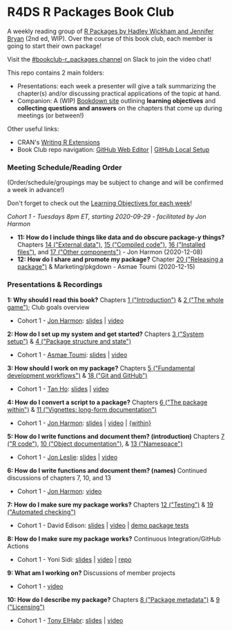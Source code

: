# R4DS R Packages Book Club

A weekly reading group of [R Packages by Hadley Wickham and Jennifer Bryan](https://r-pkgs.org/index.html) (2nd ed, WIP). Over the course of this book club, each member is going to start their own package!

Visit the [#bookclub-r_packages channel](http://r4ds.io/join) on Slack to join the video chat! 

This repo contains 2 main folders:

- Presentations: each week a presenter will give a talk summarizing the chapter(s) and/or discussing practical applications of the topic at hand. 
- Companion: A (WIP) [Bookdown site](https://r4ds.github.io/bookclub-rpkgs/Companion/introduction.html) outlining **learning objectives** and **collecting questions and answers** on the chapters that come up during meetings (or between!)

Other useful links:

- CRAN's [Writing R Extensions](https://cran.r-project.org/doc/manuals/r-release/R-exts.html)
- Book Club repo navigation: [GitHub Web Editor](https://youtu.be/d41oc2OMAuI) | [GitHub Local Setup](https://www.youtube.com/watch?v=hNUNPkoledI)

### Meeting Schedule/Reading Order

(Order/schedule/groupings may be subject to change and will be confirmed a week in advance!)

Don't forget to check out the [Learning Objectives for each week](https://r4ds.github.io/bookclub-rpkgs/Companion/introduction.html)!

*Cohort 1 - Tuesdays 8pm ET, starting 2020-09-29 - facilitated by Jon Harmon*

- **11: How do I include things like data and do obscure package-y things?** Chapters [14 ("External data")](https://r4ds.github.io/bookclub-rpkgs/Companion/external-data.html), [15 ("Compiled code")](https://r4ds.github.io/bookclub-rpkgs/Companion/compiled-code.html), [16 ("Installed files")](https://r4ds.github.io/bookclub-rpkgs/Companion/installed-files.html), and [17 ("Other components")](https://r4ds.github.io/bookclub-rpkgs/Companion/other-components.html) - Jon Harmon (2020-12-08)
- **12: How do I share and promote my package?** Chapter [20 ("Releasing a package")](https://r4ds.github.io/bookclub-rpkgs/Companion/releasing-a0package.html) & Marketing/pkgdown - Asmae Toumi (2020-12-15)

### Presentations & Recordings

**1: Why should I read this book?** Chapters [1 ("Introduction")](https://r4ds.github.io/bookclub-rpkgs/Companion/introduction.html) & [2 ("The whole game")](https://r4ds.github.io/bookclub-rpkgs/Companion/the-whole-game.html); Club goals overview

- Cohort 1 - [Jon Harmon](https://twitter.com/jonthegeek): [slides](https://r4ds.github.io/bookclub-rpkgs/Presentations/Week01/Cohort01/chapters1-2.html#1) | [video](https://youtu.be/FR6NsbkYhcw)

**2: How do I set up my system and get started?** Chapters [3 ("System setup")](https://r4ds.github.io/bookclub-rpkgs/Companion/system-setup.html) & [4 ("Package structure and state")](https://r4ds.github.io/bookclub-rpkgs/Companion/package-structure-and-state.html)

- Cohort 1 - [Asmae Toumi](https://twitter.com/asmae_toumi): [slides](https://r4ds.github.io/bookclub-rpkgs/Presentations/Week02/Cohort01/chap3-4.html#1) | [video](https://youtu.be/3r-EPc9XqxE)

**3: How should I work on my package?** Chapters [5 ("Fundamental development workflows")](https://r4ds.github.io/bookclub-rpkgs/Companion/fundamental-development-workflows.html) & [18 ("Git and GitHub")](https://r4ds.github.io/bookclub-rpkgs/Companion/git-and-github.html)

- Cohort 1 - [Tan Ho](https://https://twitter.com/_TanHo): [slides](https://r4ds.github.io/bookclub-rpkgs/Presentations/Week03/Cohort01/Development-Workflows-and-Git.html#1) | [video](https://youtu.be/DcV2km3Qx-g)

**4: How do I convert a script to a package?** Chapters [6 ("The package within")](https://r4ds.github.io/bookclub-rpkgs/Companion/the-package-within.html) & [11 ("Vignettes: long-form documentation")](https://r4ds.github.io/bookclub-rpkgs/Companion/vignettes.html)

- Cohort 1 - [Jon Harmon](https://twitter.com/JonTheGeek): [slides](https://r4ds.github.io/bookclub-rpkgs/Presentations/Week04/Cohort01/week04.html#1) | [video](https://youtu.be/eMWgu9OQ0m8) | [{within}](https://github.com/jonthegeek/within)

**5: How do I write functions and document them? (introduction)** Chapters [7 ("R code")](https://r4ds.github.io/bookclub-rpkgs/Companion/r-code.html), [10 ("Object documentation")](https://r4ds.github.io/bookclub-rpkgs/Companion/object-documentation.html), & [13 ("Namespace")](https://r4ds.github.io/bookclub-rpkgs/Companion/namespace.html) 

- Cohort 1 - [Jon Leslie](https://twitter.com/jlesliedata): [slides](https://r4ds.github.io/bookclub-rpkgs/Presentations/Week05/Cohort01/functions_docs_namespace.html#1) | [video](https://youtu.be/BN0mBuuLKz8)

**6: How do I write functions and document them? (names)** Continued discussions of chapters 7, 10, and 13

- Cohort 1 - [Jon Harmon](https://twitter.com/JonTheGeek): [video](https://youtu.be/oCbDqT8uIHY)

**7: How do I make sure my package works?** Chapters [12 ("Testing")](https://r4ds.github.io/bookclub-rpkgs/Companion/testing.html) & [19 ("Automated checking")](https://r4ds.github.io/bookclub-rpkgs/Companion/automated-checking.html)

- Cohort 1 - David Edison: [slides](https://r4ds.github.io/bookclub-rpkgs/Presentations/Week07/Cohort01/week07.html#1) | [video](https://youtu.be/SHAdJmjvQ44) | [demo package tests](https://github.com/d-edison/testdemo)

**8: How do I make sure my package works?** Continuous Integration/GitHub Actions

- Cohort 1 - Yoni Sidi: [slides](https://yonicd.github.io/gha_r_tutorial/index.html) | [video](https://youtu.be/RlE8P3f10ZU) | [repo](https://github.com/yonicd/gha_r_tutorial)

**9: What am I working on?** Discussions of member projects

- Cohort 1 - [video](https://youtu.be/Dh-kbknqa3E)

**10: How do I describe my package?** Chapters [8 ("Package metadata")](https://r4ds.github.io/bookclub-rpkgs/Companion/package-metadata.html) & [9 ("Licensing")](https://r4ds.github.io/bookclub-rpkgs/Companion/licensing.html)

- Cohort 1 - [Tony ElHabr](https://twitter.com/TonyElHabr): [slides](https://r4ds.github.io/bookclub-rpkgs/Presentations/Week10/Cohort01/week10html#1) | [video](https://youtu.be/C_H1oQZD7m8)
